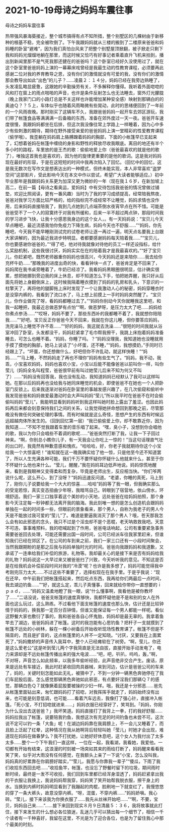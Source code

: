 # 2021-10-19母诗之妈妈车震往事



母诗之妈妈车震往事




热带强风暴海葵接近，整个城市搞得有点不知所措，整个别墅区的几棵树由于新移种的根基不稳，完全被吹倒了。下午我跟妈妈就从三楼的搬到了二楼原来爸爸和妈妈睡的卧室“避难”，因为我们真怕台风来了把整个别墅屋顶掀翻，被子掀走只剩下我和妈妈光熘熘地躺在那里，而这时候又恰巧有好事记者乘着直升飞机来拍到，播出到新闻里那不是气死我那还健在的爸爸吗？这个卧室已经好久没使用过了，就在这个卧室里爸爸妈妈上演的一幕幕床戏曾经是我最生动的性教育课程，必须要再此感谢二位对我的养育教导之恩，没有你们的激情就没有可爱的我，没有你们的激情那会教导出如此“出色”的儿子？……凌晨２：１４分，妈妈已经在我旁边熟睡了，头发凌乱略显疲惫，这跟她的辛勤操劳有关，不多解释你懂得。我听着外面唿唿的风和打在窗上的雨点啪啪的声音，也许是条件反射怎么也无法睡去，窗外灯光朦胧（晚上我家门口的小路灯总是不关这样也许能增加某种安全感）映射到那辆白的的奥迪Ｑ？？５上，车体似乎也随着风雨略微有些晃动，此时的思绪便回到了一年前的一个风雨夜晚。那时刚买了这辆车不久，我跟爸爸妈妈一起开车去郊区游玩，我们带了帐篷食品等满满满一后备箱的东西，准备在郊外度过一天一夜。爸爸开车速度很慢，我跟妈妈都坐在后排，但这次我没像往常上学路上一样睡着，因为心中多少有些刺激的期待，期待在野外接受亲爱的爸爸妈妈上演一堂精彩的性爱教育课程（偷学哦）。我歪躺在妈妈肩上胳膊蹭着妈妈的胸部，下面的小帐篷早已支起来了，幻想着爸妈在帐篷中缠绕的身影和野性的释放尽收我眼底。离目的地还有半个多小时的路程，车里放的是王杰的歌：偷偷地爱上你（爸爸最喜欢的就是他的歌了），唯独这首我也是喜欢的，因为他的旋律更重要的是他的歌词。这是我对妈妈现在最好的形容，于是在这短短的时间中我再次陷入了回忆。（回忆中的回忆，这是我无数次在写作文是想表达出的一种模式，但终未能实现，本人非常喜欢“盗梦空间”这部影片，受此影响今天在本文中作以尝试，希望广大读者能够适应。）初中毕业那年是我跟妈妈关系更为加深又更为微妙的一年（现在我１６岁，在新加坡上高二，在前一篇【母诗之看奥运，爱妈妈】中有交待包括我爸爸的情况曾做过铺垫，欢迎比照阅读，更有一番风趣）当时为了我的学习成绩提高，经常陪我熬夜，爸爸对我学习方面比较严格的，给的指标完不成经常不让睡觉，妈妈求情也没作用，后来妈妈直接陪我了，我到几点她到几点端茶倒水夜宵早点在所不惜。可能是爸爸受不了一个人的寂寞终于对我有所缓和，后来一半不超过两点钟，那段时间我的学习进步飞快，让我十分感恩我身边的这个女人，。有一天妈妈说：“宝贝儿今天早点睡吧，最近流感我怕你免疫力下降生病，妈妈今天也不舒服……”“妈妈，你先睡吧，今天我不能早睡刚测试完的试卷老师让逐一再过一遍，明天点名要我上台跟大家讲解的，因为最近我进步特明显。者都要感谢妈妈每天陪着我……”“宝贝儿，你也要感谢你爸爸的，”“得了吧，他对待我就像对待他的员工一样还设指标，给什么奖励机制，这些我很讨厌，妈妈实实在在的陪着我才是我最喜欢的。”“好了宝贝儿，你赶紧吧，既然老师器重你妈妈也很高兴，今天妈妈还是来陪你……我去给你充杯牛奶……”那晚我的进度出奇的快，看看钟块一点了，爸爸肯定是不回来了，妈妈爬在我书桌旁睡着了，牛奶已经凉了。我看妈妈黑眼圈很明显，估计确实很累，想把她挪到旁边我的床上休息，却不知道怎么下手，怕把她弄醒，我只好从后面先将她上身翻倒床上，这时候我隔着睡衣摸到了妈妈的乳房和乳头，下意识的一柱擎天了，再将他的腿脚拖上床时发现了一个让我激动人心的秘密，妈妈穿睡衣时是没穿内裤的，我看到了流口水了，马上想上前摸上一手时妈妈突然醒了。“宝贝儿，你作业做完了呀，看妈妈都睡过去了。”“妈妈你别动今天你就睡我这里吧，和我一起睡把，我最近总做恶梦有点怕”“啊，做恶梦呀，是压力太大了吧……妈妈给你煮点参汤……”“哎呀，妈妈不要了，那些东西补的我都睡不着了，我就想你陪陪我……”“好吧，宝贝反正你爸爸今天不回来，我就在你这儿睡，但你要答应妈妈，洗完澡马上睡觉不许不乖……”“好的妈妈，我这就去洗澡……”很短的时间我就从浴室冲回了卧室，头发都没干，妈妈赶紧拿了毛巾帮我擦干，我跳上床抱着妈妈准备睡去，可怎么也睡不着。“妈妈，你睡了吗。？”妈妈没理我，我知道她也没睡就用手摸了摸他的胸部，她马上说话了“小坏蛋，还不睡，”“妈妈，我想摸奶，”手同时已经跟上了。“坏蛋，你还想做什么，好吧但你不许乱动，就这样快睡！”“妈妈……”“马上睡，不然妈妈走了再也不理你”妈妈有些生气了。“妈妈，我不动，我乖，小宝喜欢妈妈，妈妈也喜欢小宝，小宝以后能不能像爸爸以前叫你一样，叫你莹儿（妈妈全名叫程莹，爸爸很早前有叫过她莹儿后来不知为何又不叫了）……”妈妈没有回答我，我也没有乱动，我知道妈妈已经默认了我可以这样叫她。在那以后妈妈再也没给我与她同床睡觉的机会，即使爸爸不在她也一个人把卧室门反锁上。后来我逐渐对爸妈在卧室里的事越发感兴趣了，在几次偷窥和偷听中我发现爸爸和妈妈做爱最激动时会大声叫妈妈“莹儿”所以我平时在爸爸不在时会偷偷叫妈妈“莹儿”，我能明显看到妈妈听到我这样叫她时脸上露出了羞涩。也因此妈妈再后来都会刻意保持我们之间的关系，让我觉得她拼命想回到那晚之前，尽管那晚没有做任何突破伦理的事情。而有时候就是这么奇怪，思想产生的东西有时候远远超越肉体所发生的。（回到回忆第一层）“我已偷偷爱上你，却不敢靠近你，因为我知道……”不知不觉我跟着车里的音乐唱了起来。“嘿，臭小子，没想到你会唱他的歌，我以为你只会唱些不着调的歌呢……”爸爸突然打断了我，让我一下子回过神来。“啊，你别总小瞧你儿子，有一天我会让你吃上一惊的！”当这句话理直气壮的出口时，我竟然有种歉意感和愧疚。“哈哈哈，好，你老子我就期待你这个小宝给我一个大惊喜吧！”谁知就在这一晚我确实给了他一惊，只是他至今还不知道罢了，所以人生充满各种可能，我们千万不要怀疑你怀疑什么他就来什么，甚至于你不怀疑什么他也来什么。“莹儿，醒醒，”我在妈妈耳边低声地说。妈妈惊慌地醒来，看到是我眼神又变得柔和而复杂，毕竟是老师出生，反应相当快。“你们爷两说什么呢，这么开心，到了没呀？”妈妈迅速反问道。“老婆，你睡的真死，马上到了，刚你儿子说要给我一个大大的惊喜……哈哈”妈妈等了我一眼，但我确实那么的受宠若惊，真实变态扭曲少年呀，我暗骂自己。转眼到了宿营地，依山傍水，环境舒适。我们一家三口独享着这个美妙的小天地，远处爸爸在给妈妈拍照，那个身影今天注定每一秒钟都无法离开我的脑海。我此刻唯一想的是怎么创造机会跟妈妈单独在一起的时间多一些，但眼前的景象看来，那个男人，自称为我老子的男人今天是不能放过我可爱的“莹儿”了。难道是要逼我消灭了那个男人？哦，苍天那我怎么会有如此邪恶的念头，我只不过是个淫虫却不是个恶棍，老天呐救救我吧。天意不可违，事事难预料，我的唿喊起到了作用，爸爸电话响起，公司有重要紧急事务需要爸爸回去处理，可能还需要出国一段时间，公司已经派车往我家里赶来，但谁知我们已经在郊区了。在公司的车到来之前，我们一家三口还有一小段时间聚会，当然我跟期盼的是那之后我与妈妈单独时光的时间。爸爸向我跟妈妈和我道歉，又承诺了一连串给我们补偿的旅游，礼物等。我却最关心的是接下来是否有妈妈给我的礼物？妈妈说这一大早过来又被爸爸扫了兴致，今天听听我的意见。不知这是否是在给我机会补偿前段时间对我的“冷漠”呢？也许是我多想了，妈妈可能觉得我中考刚完压力太大……不过这些不重要了，选择权现在在我手里。于是乎我说：“现在还早，中午前我们把帐篷搭起来，然后吃点东西，我再给你们两最后一点时间，我去湖边钓鱼……”“好，就这么定，乖儿子真懂事，回来就给你带你一直想要的ｉｐａｄ，……”妈妈又温柔地瞪了我一眼，说“什么懂事啊，我看他是被你教坏了……”二话没说，爸爸支帐篷的速度真够快，我都怀疑他是不是和别的女人在外面也这么玩过，这么熟练。不过看他下面支帐篷的速度也那么快，估计还是比较钟情于妈妈的，换我那一定百分百钟情，但谁又能保证每一个男人都能一样呢。看似这野餐大家也敷衍了事的，我和爸爸各自心怀鬼胎，妈妈却是最无辜的。我拿着鱼竿去了湖边，爸爸妈妈进了帐篷。这时的我岂能有心思钓鱼？把杆子一支就摸到了帐篷不远处的小树林，躲在一棵小树备后开始收听现场性教育课了。帐篷不但是不隔音的，而且是扩音的，这点帐篷里的人并不一定知晓。“讨厌，又要我在上面累死了，”妈妈撒娇的声音传入我耳中，整个人已经瘫软在了树旁。“啊，莹儿，你还是这么爱老公”这是听到莹儿两个字我简直是无法自拔，直接开始手动发电了，电力来源却是不远处帐篷传播出来的强大电波……“吧，吧，叭叭，呜呜，轰，”啊，不对呀，声音怎么如此频率，以我多年偷听经验，此声音绝非交合产生。废话，原来是远处有车接近，我此时赶紧收回肉具器械，来到河边，估计是爸爸公司的车来了，妈的，关键时刻怎能如此无礼，被猜中了，不到一分钟一辆黑色奔驰停在了我们车屁股后面，怎么感觉那辆黑色奔驰如此邪恶，有点要奸淫我们那辆Ｑ７的感觉，那辆白色Ｑ７就像撅着屁股要被操的少妇一样。哦，我还是十分邪恶……爸先从帐篷里面钻出来，匆忙跟妈妈打了招唿，对我挥挥手就走了，妈妈始终没有出来，也可能是刻意低调，也可能……看着汽车远去，我像打了强心针，直接冲入帐篷。「死小宝，不打招唿就进来……」妈妈衣服已经穿好了，笑骂到。「妈妈，你刚为什么没出去送爸爸？」我坏笑道。妈妈直接打了我背上一拳，打的我好舒服……妈妈拉我出了帐篷，说要陪我钓鱼，我想这次有充足的时间钓鱼也未尝不可。这次说不定可以钓一条「大鱼」呢！在湖边妈妈靠在我肩膀上，不一会儿又睡着了，而且脸上泛起了红晕，这种情况在我从她啊背后轻轻叫她「莹儿」时她才会出现，难道现在妈妈在做春梦么？我不打扰她，让她好好休息吧，这个女人为我付出了太多太多……整个一个下午我们一直这样，一位在一起，我看湖，我看她，我爱他。一切都有开始有结束，这浪漫的时刻被一场突如其来的雨给打断了，妈妈醒来看看我笑了笑，似乎对大雨没有任何感觉，在我额头上亲了一下说“小宝，怎么没叫我，妈妈真的好累靠在你肩膀好踏实，”“莹儿，我愿与你靠我一辈子”“傻瓜，下雨了我们收拾东西回去吧……”收拾鱼竿，帐篷，也没忘了野餐时留下的垃圾，期间雨时断时续，最终是一发不可收拾，我们回到车里都已经浑身湿透了，妈妈赶紧拿出我的干衣服让我换上，我说妈妈帮我穿，妈妈笑了笑开始帮我脱衣服，擦干身上的水。当换到内裤时妈妈明显看到了我蹦起的肉棍，脸刷地一下就变红了，我慢悠悠的穿了一条大裤头，故意没穿内裤。“呀，混蛋，不穿内裤……”妈妈娇嗔。我心碎。“莹儿，接下来该我为你换衣服了……我先从丝袜开始吧……”“啊，不要，宝贝，妈妈自己来……”……接下来回到现实８月９日清晨５：３６，我将故事就此打住，接下来发生的什么想必各位狼迷，乱迷几乎可以猜出每一个细节了，相信一千个读者有一千种喜好，我留在这里，不光是为了迎合各位，也是为了留住我心中那个最美的时刻。





